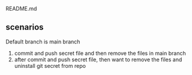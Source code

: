 README.md


## scenarios

Default branch is main branch

1. commit and push  secret file and then remove the files in main branch
2. after commit and push secret file, then want to remove the files and uninstall git secret from repo
